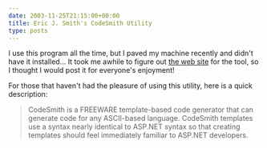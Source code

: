 ```yaml
---
date: 2003-11-25T21:15:00+00:00
title: Eric J. Smith's CodeSmith Utility
type: posts
---
```

I use this program all the time, but I paved my machine recently and didn't have it installed... It took me awhile to figure out [the web site](https://www.ericjsmith.net/codesmith/) for the tool, so I thought I would post it for everyone's enjoyment!

For those that haven't had the pleasure of using this utility, here is a quick description:

> CodeSmith is a FREEWARE template-based code generator that can generate code for any ASCII-based language. CodeSmith templates use a syntax nearly identical to ASP.NET syntax so that creating templates should feel immediately familiar to ASP.NET developers.
